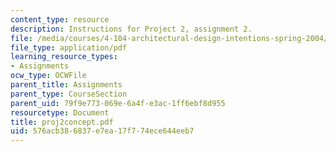 ```yaml
---
content_type: resource
description: Instructions for Project 2, assignment 2.
file: /media/courses/4-104-architectural-design-intentions-spring-2004/576acb386837e7ea17f774ece644eeb7_proj2concept.pdf
file_type: application/pdf
learning_resource_types:
- Assignments
ocw_type: OCWFile
parent_title: Assignments
parent_type: CourseSection
parent_uid: 79f9e773-069e-6a4f-e3ac-1ff6ebf8d955
resourcetype: Document
title: proj2concept.pdf
uid: 576acb38-6837-e7ea-17f7-74ece644eeb7
---
```

